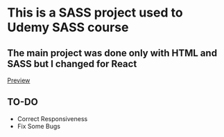 # This is a SASS project used to Udemy SASS course
## The main project was done only with HTML and SASS but I changed for React
[Preview](https://agency-sass-react.vercel.app/)
## TO-DO
- Correct Responsiveness
- Fix Some Bugs

